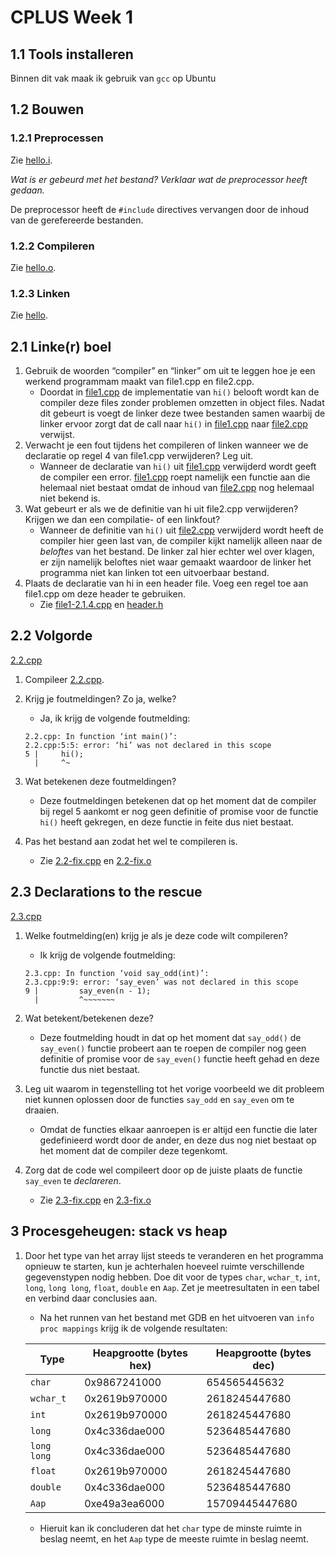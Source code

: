 # CPLUS Week 1

## 1.1 Tools installeren

Binnen dit vak maak ik gebruik van `gcc` op Ubuntu

## 1.2 Bouwen

### 1.2.1 Preprocessen

Zie [hello.i](hello.i).

_Wat is er gebeurd met het bestand? Verklaar wat de preprocessor heeft gedaan._

De preprocessor heeft de `#include` directives vervangen door de inhoud van de gerefereerde bestanden.

### 1.2.2 Compileren

Zie [hello.o](hello.o).

### 1.2.3 Linken

Zie [hello](hello).

## 2.1 Linke(r) boel

1. Gebruik de woorden “compiler” en “linker” om uit te leggen hoe je een werkend programmam maakt van file1.cpp en file2.cpp.
    - Doordat in [file1.cpp](file1.cpp) de implementatie van `hi()` belooft wordt kan de compiler deze files zonder problemen omzetten in object files. Nadat dit gebeurt is voegt de linker deze twee bestanden samen waarbij de linker ervoor zorgt dat de call naar `hi()` in [file1.cpp](file1.cpp) naar [file2.cpp](file2.cpp) verwijst.
2. Verwacht je een fout tijdens het compileren of linken wanneer we de declaratie op regel 4 van file1.cpp verwijderen? Leg uit.
    - Wanneer de declaratie van `hi()` uit [file1.cpp](file1.cpp) verwijderd wordt geeft de compiler een error. [file1.cpp](file1.ccp) roept namelijk een functie aan die helemaal niet bestaat omdat de inhoud van [file2.cpp](file2.cpp) nog helemaal niet bekend is.
3. Wat gebeurt er als we de definitie van hi uit file2.cpp verwijderen? Krijgen we dan een compilatie- of een linkfout?
    - Wanneer de definitie van `hi()` uit [file2.cpp](file2.cpp) verwijderd wordt heeft de compiler hier geen last van, de compiler kijkt namelijk alleen naar de _beloftes_ van het bestand. De linker zal hier echter wel over klagen, er zijn namelijk beloftes niet waar gemaakt waardoor de linker het programma niet kan linken tot een uitvoerbaar bestand.
4. Plaats de declaratie van hi in een header file. Voeg een regel toe aan file1.cpp om deze header te gebruiken.
    - Zie [file1-2.1.4.cpp](file1-2.1.4.cpp) en [header.h](header.h)

## 2.2 Volgorde

[2.2.cpp](2.2.cpp)

1. Compileer [2.2.cpp](2.2.cpp).
2. Krijg je foutmeldingen? Zo ja, welke?
    - Ja, ik krijg de volgende foutmelding:

    ```console
    2.2.cpp: In function ‘int main()’:
    2.2.cpp:5:5: error: ‘hi’ was not declared in this scope
    5 |     hi();
      |     ^~
    ```

3. Wat betekenen deze foutmeldingen?
    - Deze foutmeldingen betekenen dat op het moment dat de compiler bij regel 5 aankomt er nog geen definitie of promise voor de functie `hi()` heeft gekregen, en deze functie in feite dus niet bestaat.
4. Pas het bestand aan zodat het wel te compileren is.
    - Zie [2.2-fix.cpp](2.2-fix.cpp) en [2.2-fix.o](2.2-fix.o)

## 2.3 Declarations to the rescue

[2.3.cpp](2.3.cpp)

1. Welke foutmelding(en) krijg je als je deze code wilt compileren?
    - Ik krijg de volgende foutmelding:

    ```console
    2.3.cpp: In function ‘void say_odd(int)’:
    2.3.cpp:9:9: error: ‘say_even’ was not declared in this scope
    9 |         say_even(n - 1);
      |         ^~~~~~~~
    ```

2. Wat betekent/betekenen deze?
    - Deze foutmelding houdt in dat op het moment dat `say_odd()` de `say_even()` functie probeert aan te roepen de compiler nog geen definitie of promise voor de `say_even()` functie heeft gehad en deze functie dus niet bestaat.

3. Leg uit waarom in tegenstelling tot het vorige voorbeeld we dit probleem niet kunnen oplossen door de functies `say_odd` en `say_even` om te draaien.
    - Omdat de functies elkaar aanroepen is er altijd een functie die later gedefinieerd wordt door de ander, en deze dus nog niet bestaat op het moment dat de compiler deze tegenkomt.

4. Zorg dat de code wel compileert door op de juiste plaats de functie `say_even` te _declareren_.
    - Zie [2.3-fix.cpp](2.3-fix.cpp) en [2.3-fix.o](2.3-fix.o)

## 3 Procesgeheugen: stack vs heap

1. Door het type van het array lijst steeds te veranderen en het programma opnieuw te starten, kun je achterhalen hoeveel ruimte verschillende gegevenstypen nodig hebben. Doe dit voor de types `char`, `wchar_t`, `int`, `long`, `long long`, `float`, `double` en `Aap`. Zet je meetresultaten in een tabel en verbind daar conclusies aan.
    - Na het runnen van het bestand met GDB en het uitvoeren van `info proc mappings` krijg ik de volgende resultaten:

    | Type        | Heapgrootte (bytes hex) | Heapgrootte (bytes dec) |
    | ----------- | ----------------------- | ----------------------- |
    | `char`      | 0x9867241000            | 654565445632            |
    | `wchar_t`   | 0x2619b970000           | 2618245447680           |
    | `int`       | 0x2619b970000           | 2618245447680           |
    | `long`      | 0x4c336dae000           | 5236485447680           |
    | `long long` | 0x4c336dae000           | 5236485447680           |
    | `float`     | 0x2619b970000           | 2618245447680           |
    | `double`    | 0x4c336dae000           | 5236485447680           |
    | `Aap`       | 0xe49a3ea6000           | 15709445447680          |

    - Hieruit kan ik concluderen dat het `char` type de minste ruimte in beslag neemt, en het `Aap` type de meeste ruimte in beslag neemt.
